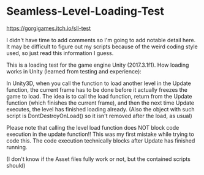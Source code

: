 # Seamless-Level-Loading-Test
https://gorgigames.itch.io/sll-test

I didn't have time to add comments so I'm going to add notable detail here. It may be difficult to figure out my scripts because of the weird coding style used, so just read this information I guess.

This is a loading test for the game engine Unity (2017.3.1f1).
How loading works in Unity (learned from testing and experience):


In Unity3D, when you call the function to load another level in the Update function, the current frame has to be done before it actually freezes the game to load. The idea is to call the load function, return from the Update function (which finishes the current frame), and then the next time Update executes, the level has finished loading already. (Also the object with such script is DontDestroyOnLoad() so it isn't removed after the load, as usual)

Please note that calling the level load function does NOT block code execution in the update function!! This was my first mistake while trying to code this. The code execution technically blocks after Update has finished running.



(I don't know if the Asset files fully work or not, but the contained scripts should)

